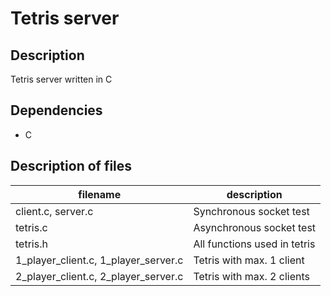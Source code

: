 # Tetris server

## Description
Tetris server written in C 

## Dependencies
- C 

## Description of files

| filename | description |
| --- | --- |
| client.c, server.c | Synchronous socket test|
| tetris.c | Asynchronous socket test |
| tetris.h | All functions used in tetris|
| 1_player_client.c, 1_player_server.c | Tetris with max. 1 client|
| 2_player_client.c, 2_player_server.c | Tetris with max. 2 clients|
